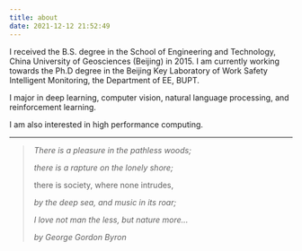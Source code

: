 ```yaml
---
title: about
date: 2021-12-12 21:52:49
---
```




I received the B.S. degree in the School of Engineering and Technology, China University of Geosciences (Beijing) in 2015. I am currently working towards the Ph.D degree in the Beijing Key Laboratory of Work Safety Intelligent Monitoring, the Department of EE, BUPT.

I major in deep learning, computer vision, natural language processing, and reinforcement learning.

I am also interested in high performance computing.



---



> ​     *There is a pleasure in the pathless woods;*
>
> ​    *there is a rapture on the lonely shore;*
>
> ​    there is society, where none intrudes,
>
> ​    *by the deep sea, and music in its roar;*
>
> ​    *I love not man the less, but nature more...*
>
> ​                          *by George Gordon Byron* 

